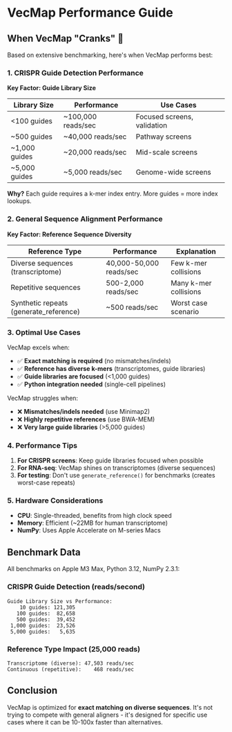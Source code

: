 # VecMap Performance Guide

## When VecMap "Cranks" 🚀

Based on extensive benchmarking, here's when VecMap performs best:

### 1. CRISPR Guide Detection Performance

**Key Factor: Guide Library Size**

| Library Size | Performance | Use Cases |
|-------------|-------------|-----------|
| <100 guides | ~100,000 reads/sec | Focused screens, validation |
| ~500 guides | ~40,000 reads/sec | Pathway screens |
| ~1,000 guides | ~20,000 reads/sec | Mid-scale screens |
| ~5,000 guides | ~5,000 reads/sec | Genome-wide screens |

**Why?** Each guide requires a k-mer index entry. More guides = more index lookups.

### 2. General Sequence Alignment Performance

**Key Factor: Reference Sequence Diversity**

| Reference Type | Performance | Explanation |
|----------------|-------------|-------------|
| Diverse sequences (transcriptome) | 40,000-50,000 reads/sec | Few k-mer collisions |
| Repetitive sequences | 500-2,000 reads/sec | Many k-mer collisions |
| Synthetic repeats (generate_reference) | ~500 reads/sec | Worst case scenario |

### 3. Optimal Use Cases

VecMap excels when:
- ✅ **Exact matching is required** (no mismatches/indels)
- ✅ **Reference has diverse k-mers** (transcriptomes, guide libraries)
- ✅ **Guide libraries are focused** (<1,000 guides)
- ✅ **Python integration needed** (single-cell pipelines)

VecMap struggles when:
- ❌ **Mismatches/indels needed** (use Minimap2)
- ❌ **Highly repetitive references** (use BWA-MEM)
- ❌ **Very large guide libraries** (>5,000 guides)

### 4. Performance Tips

1. **For CRISPR screens**: Keep guide libraries focused when possible
2. **For RNA-seq**: VecMap shines on transcriptomes (diverse sequences)
3. **For testing**: Don't use `generate_reference()` for benchmarks (creates worst-case repeats)

### 5. Hardware Considerations

- **CPU**: Single-threaded, benefits from high clock speed
- **Memory**: Efficient (~22MB for human transcriptome)
- **NumPy**: Uses Apple Accelerate on M-series Macs

## Benchmark Data

All benchmarks on Apple M3 Max, Python 3.12, NumPy 2.3.1:

### CRISPR Guide Detection (reads/second)
```
Guide Library Size vs Performance:
    10 guides: 121,305
   100 guides:  82,658  
   500 guides:  39,452
 1,000 guides:  23,526
 5,000 guides:   5,635
```

### Reference Type Impact (25,000 reads)
```
Transcriptome (diverse): 47,503 reads/sec
Continuous (repetitive):    468 reads/sec
```

## Conclusion

VecMap is optimized for **exact matching on diverse sequences**. It's not trying to compete with general aligners - it's designed for specific use cases where it can be 10-100x faster than alternatives. 